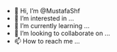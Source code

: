 - 👋 Hi, I’m @MustafaShf
- 👀 I’m interested in ...
- 🌱 I’m currently learning ...
- 💞️ I’m looking to collaborate on ...
- 📫 How to reach me ...

<!---
MustafaShf/MustafaShf is a ✨ special ✨ repository because its `README.md` (this file) appears on your GitHub profile.
You can click the Preview link to take a look at your changes.
--->
